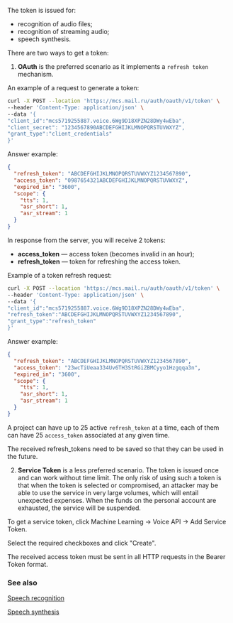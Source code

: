 The token is issued for:

- recognition of audio files;
- recognition of streaming audio;
- speech synthesis.

There are two ways to get a token:

1. **OAuth** is the preferred scenario as it implements a `refresh token` mechanism.

An example of a request to generate a token:

```bash
curl -X POST --location 'https://mcs.mail.ru/auth/oauth/v1/token' \
--header 'Content-Type: application/json' \
--data '{
"client_id":"mcs5719255887.voice.6Wg9D18XPZN28DWy4wEba",
"client_secret": "1234567890ABCDEFGHIJKLMNOPQRSTUVWXYZ",
"grant_type":"client_credentials"
}'
```

Answer example:

```json
{
  "refresh_token": "ABCDEFGHIJKLMNOPQRSTUVWXYZ1234567890",
  "access_token": "0987654321ABCDEFGHIJKLMNOPQRSTUVWXYZ",
  "expired_in": "3600",
  "scope": {
    "tts": 1,
    "asr_short": 1,
    "asr_stream": 1
  }
}
```

In response from the server, you will receive 2 tokens:

- **access_token** — access token (becomes invalid in an hour);
- **refresh_token** — token for refreshing the access token.

Example of a token refresh request:

```bash
curl -X POST --location 'https://mcs.mail.ru/auth/oauth/v1/token' \
--header 'Content-Type: application/json' \
--data '{
"client_id":"mcs5719255887.voice.6Wg9D18XPZN28DWy4wEba",
"refresh_token":"ABCDEFGHIJKLMNOPQRSTUVWXYZ1234567890",
"grant_type":"refresh_token"
}'
```

Answer example:

```json
{
  "refresh_token": "ABCDEFGHIJKLMNOPQRSTUVWXYZ1234567890",
  "access_token": "23wcTiUeaa334Uv6TH3StRGiZBMCyyo1Hzgqqa3n",
  "expired_in": "3600",
  "scope": {
    "tts": 1,
    "asr_short": 1,
    "asr_stream": 1
  }
}
```

A project can have up to 25 active `refresh_token` at a time, each of them can have 25 `access_token` associated at any given time.

<warn>

The received refresh_tokens need to be saved so that they can be used in the future.

</warn>

2. **Service Token** is a less preferred scenario. The token is issued once and can work without time limit. The only risk of using such a token is that when the token is selected or compromised, an attacker may be able to use the service in very large volumes, which will entail unexpected expenses. When the funds on the personal account are exhausted, the service will be suspended.

To get a service token, click Machine Learning → Voice API → Add Service Token.

Select the required checkboxes and click "Create".

The received access token must be sent in all HTTP requests in the Bearer Token format.

### See also

[Speech recognition](../speech-recognition/)

[Speech synthesis](../text-to-speech/)
